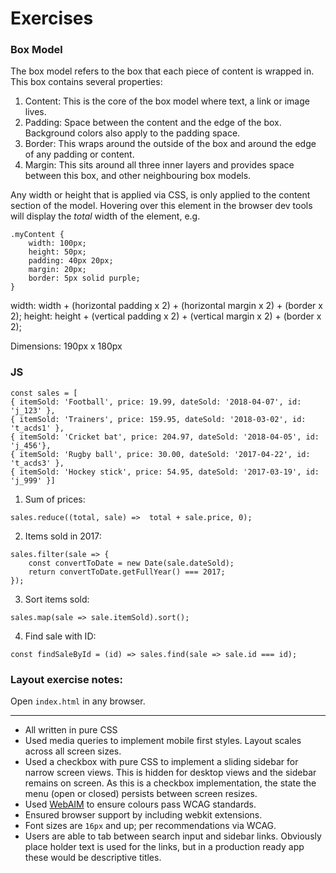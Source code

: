 # Exercises

### Box Model

The box model refers to the box that each piece of content is wrapped in. This box contains several properties:
1. Content: This is the core of the box model where text, a link or image lives.
2. Padding: Space between the content and the edge of the box. Background colors also apply to the padding space.
3. Border: This wraps around the outside of the box and around the edge of any padding or content.
4. Margin: This sits around all three inner layers and provides space between this box, and other neighbouring box models.

Any width or height that is applied via CSS, is only applied to the content section of the model. Hovering over this element in the browser dev tools will display the _total_ width of the element, e.g. 

```
.myContent {
    width: 100px;
    height: 50px;
    padding: 40px 20px;
    margin: 20px;
    border: 5px solid purple;
}
```
width: width + (horizontal padding x 2) + (horizontal margin x 2) + (border x 2);
height: height + (vertical padding x 2) + (vertical margin x 2) + (border x 2);

Dimensions: 190px x 180px


### JS
```
const sales = [
{ itemSold: 'Football', price: 19.99, dateSold: '2018-04-07', id: 'j_123' },
{ itemSold: 'Trainers', price: 159.95, dateSold: '2018-03-02', id: 't_acds1' },
{ itemSold: 'Cricket bat', price: 204.97, dateSold: '2018-04-05', id: 'j_456'},
{ itemSold: 'Rugby ball', price: 30.00, dateSold: '2017-04-22', id: 't_acds3' },
{ itemSold: 'Hockey stick', price: 54.95, dateSold: '2017-03-19', id: 'j_999' }]
```
1. Sum of prices:
```
sales.reduce((total, sale) =>  total + sale.price, 0);
```
2. Items sold in 2017: 
```
sales.filter(sale => {
    const convertToDate = new Date(sale.dateSold);
    return convertToDate.getFullYear() === 2017;
});
```
3. Sort items sold: 
```
sales.map(sale => sale.itemSold).sort();
```
4. Find sale with ID: 
```
const findSaleById = (id) => sales.find(sale => sale.id === id);
```

### Layout exercise notes:

Open `index.html` in any browser.

----

- All written in pure CSS
- Used media queries to implement mobile first styles. Layout scales across all screen sizes.
- Used a checkbox with pure CSS to implement a sliding sidebar for narrow screen views. This is hidden for desktop views and the sidebar remains on screen. As this is a checkbox implementation, the state the menu (open or closed) persists between screen resizes.
- Used [WebAIM](https://webaim.org/resources/contrastchecker/) to ensure colours pass WCAG standards.
- Ensured browser support by including webkit extensions.
- Font sizes are `16px` and up; per recommendations via WCAG.
- Users are able to tab between search input and sidebar links. Obviously place holder text is used for the links, but in a production ready app these would be descriptive titles.
